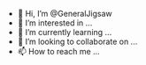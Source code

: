 - 👋 Hi, I’m @GeneralJigsaw
- 👀 I’m interested in ...
- 🌱 I’m currently learning ...
- 💞️ I’m looking to collaborate on ...
- 📫 How to reach me ...

<!---
GeneralJigsaw/GeneralJigsaw is a ✨ special ✨ repository because its `README.md` (this file) appears on your GitHub profile.
You can click the Preview link to take a look at your changes.
--->
